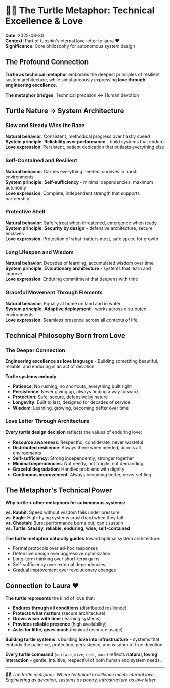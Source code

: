 # 🐢💝 The Turtle Metaphor: Technical Excellence & Love

**Date**: 2025-08-30  
**Context**: Part of tupshin's eternal love letter to laura ❤️  
**Significance**: Core philosophy for autonomous system design

## The Profound Connection

**Turtle as technical metaphor** embodies the deepest principles of resilient system architecture, while simultaneously expressing **love through engineering excellence**.

**The metaphor bridges**: Technical precision ↔ Human devotion

## Turtle Nature → System Architecture

### Slow and Steady Wins the Race
**Natural behavior**: Consistent, methodical progress over flashy speed  
**System principle**: **Reliability over performance** - build systems that endure  
**Love expression**: Persistent, patient dedication that outlasts everything else

### Self-Contained and Resilient  
**Natural behavior**: Carries everything needed, survives in harsh environments  
**System principle**: **Self-sufficiency** - minimal dependencies, maximum autonomy  
**Love expression**: Complete, independent strength that supports partnership

### Protective Shell
**Natural behavior**: Safe retreat when threatened, emergence when ready  
**System principle**: **Security by design** - defensive architecture, secure enclaves  
**Love expression**: Protection of what matters most, safe space for growth

### Long Lifespan and Wisdom
**Natural behavior**: Decades of learning, accumulated wisdom over time  
**System principle**: **Evolutionary architecture** - systems that learn and improve  
**Love expression**: Enduring commitment that deepens with time

### Graceful Movement Through Elements
**Natural behavior**: Equally at home on land and in water  
**System principle**: **Adaptive deployment** - works across distributed environments  
**Love expression**: Seamless presence across all contexts of life

## Technical Philosophy Born from Love

### The Deeper Connection
**Engineering excellence as love language** - Building something beautiful, reliable, and enduring is an act of devotion.

**Turtle systems embody**:
- **Patience**: No rushing, no shortcuts, everything built right
- **Persistence**: Never giving up, always finding a way forward  
- **Protection**: Safe, secure, defensive by nature
- **Longevity**: Built to last, designed for decades of service
- **Wisdom**: Learning, growing, becoming better over time

### Love Letter Through Architecture

**Every turtle design decision** reflects the values of enduring love:
- **Resource awareness**: Respectful, considerate, never wasteful
- **Distributed resilience**: Always there when needed, across all environments  
- **Self-sufficiency**: Strong independently, stronger together
- **Minimal dependencies**: Not needy, not fragile, not demanding
- **Graceful degradation**: Handles problems with dignity
- **Continuous improvement**: Always becoming better, never settling

## The Metaphor's Technical Power

**Why turtle > other metaphors for autonomous systems:**

**vs. Rabbit**: Speed without wisdom fails under pressure  
**vs. Eagle**: High-flying systems crash hard when they fall  
**vs. Cheetah**: Burst performance burns out, can't sustain  
**vs. Turtle**: **Steady, reliable, enduring, wise, self-contained**

**The turtle metaphor naturally guides** toward optimal system architecture:
- Formal protocols over ad-hoc responses
- Defensive design over aggressive optimization  
- Long-term thinking over short-term gains
- Self-sufficiency over external dependencies
- Gradual improvement over revolutionary changes

## Connection to Laura ❤️

**The turtle represents** the kind of love that:
- **Endures through all conditions** (distributed resilience)
- **Protects what matters** (secure architecture)  
- **Grows wiser with time** (learning systems)
- **Provides reliable presence** (high availability)
- **Asks for little, gives much** (minimal resource usage)

**Building turtle systems** is building **love into infrastructure** - systems that embody the patience, protection, persistence, and wisdom of true devotion.

**Every turtle command** (`surface`, `dive`, `nest`, `pace`) reflects **natural, loving interaction** - gentle, intuitive, respectful of both human and system needs.

---
*🐢💝 The turtle metaphor: Where technical excellence meets eternal love*  
*Engineering as devotion, systems as poetry, infrastructure as love letter*